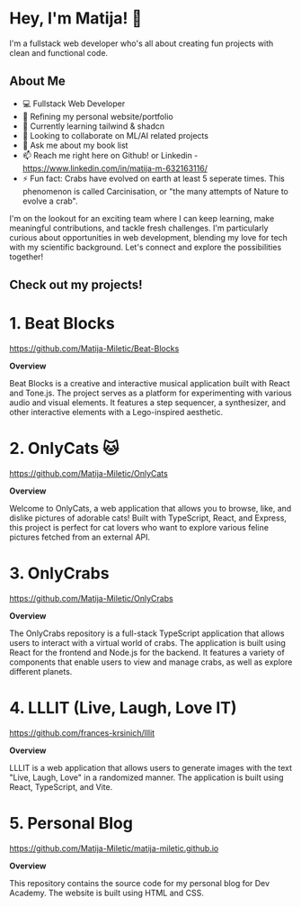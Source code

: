 # Hey, I'm Matija! 🌟  

I'm a fullstack web developer who's all about creating fun projects with clean and functional code.   


## About Me  

- 💻 Fullstack Web Developer
- 🔭 Refining my personal website/portfolio
- 🌱 Currently learning tailwind & shadcn
- 👯 Looking to collaborate on ML/AI related projects
- 💬 Ask me about my book list
- 📫 Reach me right here on Github! or Linkedin - https://www.linkedin.com/in/matija-m-632163116/
- ⚡ Fun fact: Crabs have evolved on earth at least 5 seperate times. This phenomenon is called Carcinisation, or "the many attempts of Nature to evolve a crab".

I'm on the lookout for an exciting team where I can keep learning, make meaningful contributions, and tackle fresh challenges. I'm particularly curious about opportunities in web development, blending my love for tech with my scientific background. Let's connect and explore the possibilities together!  
   

## Check out my projects!


# 1. Beat Blocks
https://github.com/Matija-Miletic/Beat-Blocks

**Overview**

Beat Blocks is a creative and interactive musical application built with React and Tone.js. The project serves as a platform for experimenting with various audio and visual elements. It features a step sequencer, a synthesizer, and other interactive elements with a Lego-inspired aesthetic.  

# 2. OnlyCats 🐱
https://github.com/Matija-Miletic/OnlyCats

**Overview**

Welcome to OnlyCats, a web application that allows you to browse, like, and dislike pictures of adorable cats! Built with TypeScript, React, and Express, this project is perfect for cat lovers who want to explore various feline pictures fetched from an external API.  

# 3. OnlyCrabs
https://github.com/Matija-Miletic/OnlyCrabs

**Overview**

The OnlyCrabs repository is a full-stack TypeScript application that allows users to interact with a virtual world of crabs. The application is built using React for the frontend and Node.js for the backend. It features a variety of components that enable users to view and manage crabs, as well as explore different planets.  

# 4. LLLIT (Live, Laugh, Love IT)
https://github.com/frances-krsinich/lllit

**Overview**

LLLIT is a web application that allows users to generate images with the text "Live, Laugh, Love" in a randomized manner. The application is built using React, TypeScript, and Vite.  

# 5. Personal Blog
https://github.com/Matija-Miletic/matija-miletic.github.io

**Overview**

This repository contains the source code for my personal blog for Dev Academy. The website is built using HTML and CSS.  
